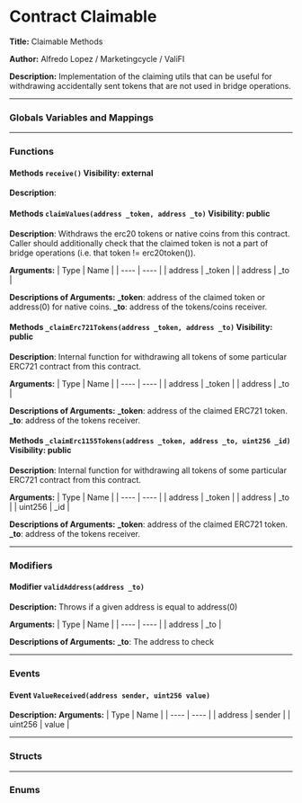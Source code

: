 # Contract Claimable
**Title:** Claimable Methods

**Author:** Alfredo Lopez / Marketingcycle / ValiFI

**Description:** Implementation of the claiming utils that can be useful for withdrawing accidentally sent tokens that are not used in bridge operations.


---
### Globals Variables and Mappings

---
### Functions

#### Methods `receive()`  Visibility:  external

**Description**: 






#### Methods `claimValues(address _token, address _to)`  Visibility:  public

**Description**: Withdraws the erc20 tokens or native coins from this contract.
Caller should additionally check that the claimed token is not a part of bridge operations (i.e. that token != erc20token()).


**Arguments:**
| Type | Name |
| ---- | ---- |
| address | _token |
| address | _to |


**Descriptions of Arguments:**
 **_token**: address of the claimed token or address(0) for native coins.
  **_to**: address of the tokens/coins receiver. 



#### Methods `_claimErc721Tokens(address _token, address _to)`  Visibility:  public

**Description**: Internal function for withdrawing all tokens of some particular ERC721 contract from this contract.


**Arguments:**
| Type | Name |
| ---- | ---- |
| address | _token |
| address | _to |


**Descriptions of Arguments:**
 **_token**: address of the claimed ERC721 token.
  **_to**: address of the tokens receiver. 



#### Methods `_claimErc1155Tokens(address _token, address _to, uint256 _id)`  Visibility:  public

**Description**: Internal function for withdrawing all tokens of some particular ERC721 contract from this contract.


**Arguments:**
| Type | Name |
| ---- | ---- |
| address | _token |
| address | _to |
| uint256 | _id |


**Descriptions of Arguments:**
 **_token**: address of the claimed ERC721 token.
  **_to**: address of the tokens receiver. 



---
### Modifiers

#### Modifier `validAddress(address _to)`

**Description:** Throws if a given address is equal to address(0)

**Arguments:**
| Type | Name |
| ---- | ---- |
| address | _to |

**Descriptions of Arguments:**
 **_to**: The address to check 


---
### Events

#### Event `ValueReceived(address sender, uint256 value)`

**Description:** 
**Arguments:**
| Type | Name |
| ---- | ---- |
| address | sender |
| uint256 | value |



---
### Structs

---
### Enums
